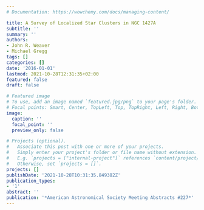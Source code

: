```yaml
---
# Documentation: https://wowchemy.com/docs/managing-content/

title: A Survey of Localized Star Clusters in NGC 1427A
subtitle: ''
summary: ''
authors:
- John R. Weaver
- Michael Gregg
tags: []
categories: []
date: '2016-01-01'
lastmod: 2021-10-28T12:31:35+02:00
featured: false
draft: false

# Featured image
# To use, add an image named `featured.jpg/png` to your page's folder.
# Focal points: Smart, Center, TopLeft, Top, TopRight, Left, Right, BottomLeft, Bottom, BottomRight.
image:
  caption: ''
  focal_point: ''
  preview_only: false

# Projects (optional).
#   Associate this post with one or more of your projects.
#   Simply enter your project's folder or file name without extension.
#   E.g. `projects = ["internal-project"]` references `content/project/deep-learning/index.md`.
#   Otherwise, set `projects = []`.
projects: []
publishDate: '2021-10-28T10:31:35.849382Z'
publication_types:
- '1'
abstract: ''
publication: '*American Astronomical Society Meeting Abstracts #227*'
---
```

